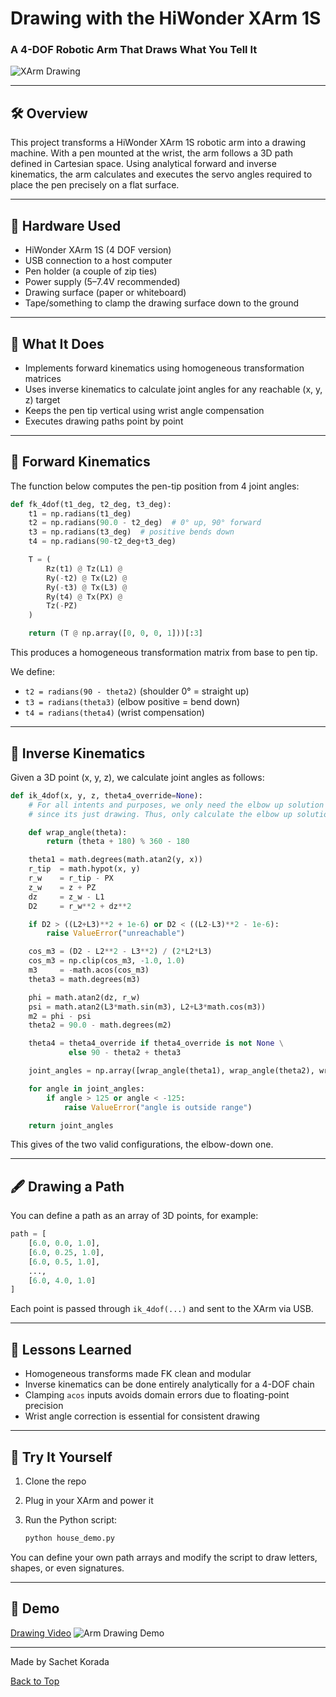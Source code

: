# Drawing with the HiWonder XArm 1S

### A 4-DOF Robotic Arm That Draws What You Tell It

![XArm Drawing](images/xArm.jpg)

---

## 🛠️ Overview

This project transforms a HiWonder XArm 1S robotic arm into a drawing machine. 
With a pen mounted at the wrist, the arm follows a 3D path defined in Cartesian space. 
Using analytical forward and inverse kinematics, the arm calculates and executes the servo angles 
required to place the pen precisely on a flat surface.

---

## 🔧 Hardware Used

* HiWonder XArm 1S (4 DOF version)
* USB connection to a host computer
* Pen holder (a couple of zip ties)
* Power supply (5–7.4V recommended)
* Drawing surface (paper or whiteboard)
* Tape/something to clamp the drawing surface down to the ground

---

## 🧠 What It Does

* Implements forward kinematics using homogeneous transformation matrices
* Uses inverse kinematics to calculate joint angles for any reachable (x, y, z) target
* Keeps the pen tip vertical using wrist angle compensation
* Executes drawing paths point by point

---

## 🧮 Forward Kinematics

The function below computes the pen-tip position from 4 joint angles:

```python
def fk_4dof(t1_deg, t2_deg, t3_deg):
    t1 = np.radians(t1_deg)
    t2 = np.radians(90.0 - t2_deg)  # 0° up, 90° forward
    t3 = np.radians(t3_deg)  # positive bends down
    t4 = np.radians(90-t2_deg+t3_deg)

    T = (
        Rz(t1) @ Tz(L1) @
        Ry(-t2) @ Tx(L2) @
        Ry(-t3) @ Tx(L3) @
        Ry(t4) @ Tx(PX) @
        Tz(-PZ)
    )

    return (T @ np.array([0, 0, 0, 1]))[:3]
```

This produces a homogeneous transformation matrix from base to pen tip.

We define:

* `t2 = radians(90 - theta2)` (shoulder 0° = straight up)
* `t3 = radians(theta3)` (elbow positive = bend down)
* `t4 = radians(theta4)` (wrist compensation)

---

## 🤖 Inverse Kinematics

Given a 3D point (x, y, z), we calculate joint angles as follows:

```python
def ik_4dof(x, y, z, theta4_override=None):
    # For all intents and purposes, we only need the elbow up solution
    # since its just drawing. Thus, only calculate the elbow up solution

    def wrap_angle(theta):
        return (theta + 180) % 360 - 180

    theta1 = math.degrees(math.atan2(y, x))
    r_tip  = math.hypot(x, y)
    r_w    = r_tip - PX
    z_w    = z + PZ
    dz     = z_w - L1
    D2     = r_w**2 + dz**2

    if D2 > ((L2+L3)**2 + 1e-6) or D2 < ((L2-L3)**2 - 1e-6):
        raise ValueError("unreachable")

    cos_m3 = (D2 - L2**2 - L3**2) / (2*L2*L3)
    cos_m3 = np.clip(cos_m3, -1.0, 1.0)
    m3     = -math.acos(cos_m3)
    theta3 = math.degrees(m3)

    phi = math.atan2(dz, r_w)
    psi = math.atan2(L3*math.sin(m3), L2+L3*math.cos(m3))
    m2 = phi - psi
    theta2 = 90.0 - math.degrees(m2)

    theta4 = theta4_override if theta4_override is not None \
             else 90 - theta2 + theta3

    joint_angles = np.array([wrap_angle(theta1), wrap_angle(theta2), wrap_angle(theta3), wrap_angle(theta4)])

    for angle in joint_angles:
        if angle > 125 or angle < -125:
            raise ValueError("angle is outside range")

    return joint_angles
```

This gives of the two valid configurations, the elbow-down one.

---

## 🖋️ Drawing a Path

You can define a path as an array of 3D points, for example:

```python
path = [
    [6.0, 0.0, 1.0],
    [6.0, 0.25, 1.0],
    [6.0, 0.5, 1.0],
    ...,
    [6.0, 4.0, 1.0]
]
```

Each point is passed through `ik_4dof(...)` and sent to the XArm via USB.

---

## 🧪 Lessons Learned

* Homogeneous transforms made FK clean and modular
* Inverse kinematics can be done entirely analytically for a 4-DOF chain
* Clamping `acos` inputs avoids domain errors due to floating-point precision
* Wrist angle correction is essential for consistent drawing

---

## 🚀 Try It Yourself

1. Clone the repo
2. Plug in your XArm and power it
3. Run the Python script:

   ```bash
   python house_demo.py
   ```

You can define your own path arrays and modify the script to draw letters, shapes, or even signatures.

---

## 📸 Demo

[Drawing Video](images/drawing_demo.mp4)
![Arm Drawing Demo](images/drawing.jpg)

---

Made by Sachet Korada

[Back to Top](#drawing-with-the-hiwonder-xarm-1s)
